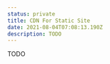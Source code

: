 ```yaml
---
status: private
title: CDN For Static Site
date: 2021-08-04T07:08:13.190Z
description: TODO
---
```

TODO